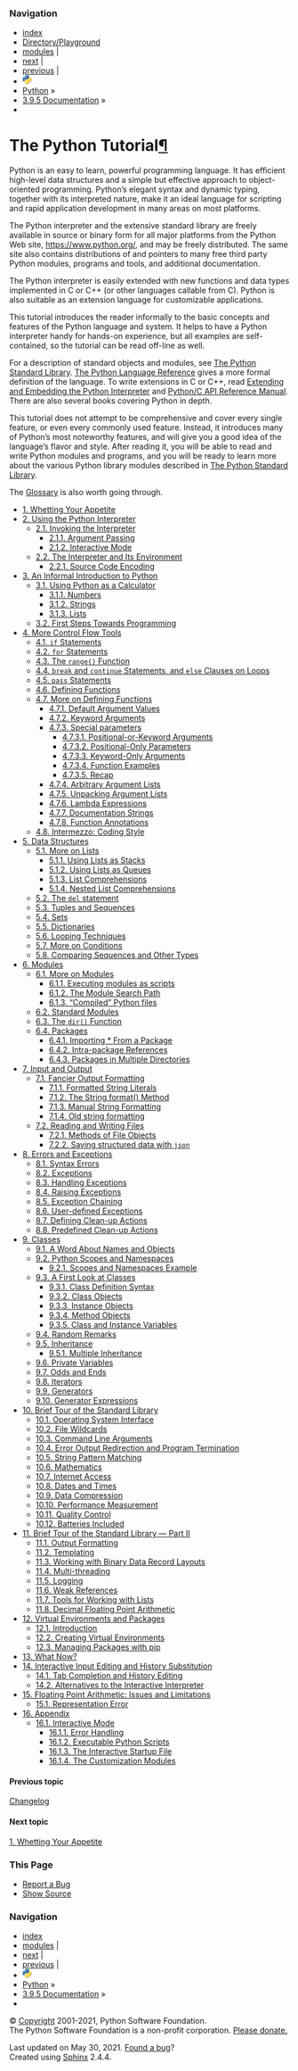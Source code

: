 ### Navigation

-   [index](https://docs.python.org/3/genindex.html "General Index")
-   [Directory/Playground](./directory.html "General Index")
-   [modules](https://docs.python.org/3/py-modindex.html "Python Module Index") |
-   [next](appetite.html "1. Whetting Your Appetite") |
-   [previous](https://docs.python.org/3/whatsnew/changelog.html "Changelog") |
-   ![](../_static/py.png)
-   [Python](https://www.python.org/) »
-   [3.9.5 Documentation](https://docs.python.org/3/index.html) »
-   

<span id="tutorial-index"></span>

The Python Tutorial<a href="#the-python-tutorial" class="headerlink" title="Permalink to this headline">¶</a>
=============================================================================================================

Python is an easy to learn, powerful programming language. It has efficient high-level data structures and a simple but effective approach to object-oriented programming. Python’s elegant syntax and dynamic typing, together with its interpreted nature, make it an ideal language for scripting and rapid application development in many areas on most platforms.

The Python interpreter and the extensive standard library are freely available in source or binary form for all major platforms from the Python Web site, <a href="https://www.python.org/" class="reference external">https://www.python.org/</a>, and may be freely distributed. The same site also contains distributions of and pointers to many free third party Python modules, programs and tools, and additional documentation.

The Python interpreter is easily extended with new functions and data types implemented in C or C++ (or other languages callable from C). Python is also suitable as an extension language for customizable applications.

This tutorial introduces the reader informally to the basic concepts and features of the Python language and system. It helps to have a Python interpreter handy for hands-on experience, but all examples are self-contained, so the tutorial can be read off-line as well.

For a description of standard objects and modules, see <a href="https://docs.python.org/3/library/index.html#library-index" class="reference internal"><span class="std std-ref">The Python Standard Library</span></a>. <a href="https://docs.python.org/3/reference/index.html#reference-index" class="reference internal"><span class="std std-ref">The Python Language Reference</span></a> gives a more formal definition of the language. To write extensions in C or C++, read <a href="https://docs.python.org/3/extending/index.html#extending-index" class="reference internal"><span class="std std-ref">Extending and Embedding the Python Interpreter</span></a> and <a href="https://docs.python.org/3/c-api/index.html#c-api-index" class="reference internal"><span class="std std-ref">Python/C API Reference Manual</span></a>. There are also several books covering Python in depth.

This tutorial does not attempt to be comprehensive and cover every single feature, or even every commonly used feature. Instead, it introduces many of Python’s most noteworthy features, and will give you a good idea of the language’s flavor and style. After reading it, you will be able to read and write Python modules and programs, and you will be ready to learn more about the various Python library modules described in <a href="https://docs.python.org/3/library/index.html#library-index" class="reference internal"><span class="std std-ref">The Python Standard Library</span></a>.

The <a href="https://docs.python.org/3/glossary.html#glossary" class="reference internal"><span class="std std-ref">Glossary</span></a> is also worth going through.

-   <a href="appetite.html" class="reference internal">1. Whetting Your Appetite</a>
-   <a href="interpreter.html" class="reference internal">2. Using the Python Interpreter</a>
    -   <a href="interpreter.html#invoking-the-interpreter" class="reference internal">2.1. Invoking the Interpreter</a>
        -   <a href="interpreter.html#argument-passing" class="reference internal">2.1.1. Argument Passing</a>
        -   <a href="interpreter.html#interactive-mode" class="reference internal">2.1.2. Interactive Mode</a>
    -   <a href="interpreter.html#the-interpreter-and-its-environment" class="reference internal">2.2. The Interpreter and Its Environment</a>
        -   <a href="interpreter.html#source-code-encoding" class="reference internal">2.2.1. Source Code Encoding</a>
-   <a href="introduction.html" class="reference internal">3. An Informal Introduction to Python</a>
    -   <a href="introduction.html#using-python-as-a-calculator" class="reference internal">3.1. Using Python as a Calculator</a>
        -   <a href="introduction.html#numbers" class="reference internal">3.1.1. Numbers</a>
        -   <a href="introduction.html#strings" class="reference internal">3.1.2. Strings</a>
        -   <a href="introduction.html#lists" class="reference internal">3.1.3. Lists</a>
    -   <a href="introduction.html#first-steps-towards-programming" class="reference internal">3.2. First Steps Towards Programming</a>
-   <a href="controlflow.html" class="reference internal">4. More Control Flow Tools</a>
    -   <a href="controlflow.html#if-statements" class="reference internal">4.1. <code class="xref std std-keyword docutils literal notranslate">if</code> Statements</a>
    -   <a href="controlflow.html#for-statements" class="reference internal">4.2. <code class="xref std std-keyword docutils literal notranslate">for</code> Statements</a>
    -   <a href="controlflow.html#the-range-function" class="reference internal">4.3. The <code class="sourceCode python"><span class="bu">range</span>()</code> Function</a>
    -   <a href="controlflow.html#break-and-continue-statements-and-else-clauses-on-loops" class="reference internal">4.4. <code class="xref std std-keyword docutils literal notranslate">break</code> and <code class="xref std std-keyword docutils literal notranslate">continue</code> Statements, and <code class="xref std std-keyword docutils literal notranslate">else</code> Clauses on Loops</a>
    -   <a href="controlflow.html#pass-statements" class="reference internal">4.5. <code class="xref std std-keyword docutils literal notranslate">pass</code> Statements</a>
    -   <a href="controlflow.html#defining-functions" class="reference internal">4.6. Defining Functions</a>
    -   <a href="controlflow.html#more-on-defining-functions" class="reference internal">4.7. More on Defining Functions</a>
        -   <a href="controlflow.html#default-argument-values" class="reference internal">4.7.1. Default Argument Values</a>
        -   <a href="controlflow.html#keyword-arguments" class="reference internal">4.7.2. Keyword Arguments</a>
        -   <a href="controlflow.html#special-parameters" class="reference internal">4.7.3. Special parameters</a>
            -   <a href="controlflow.html#positional-or-keyword-arguments" class="reference internal">4.7.3.1. Positional-or-Keyword Arguments</a>
            -   <a href="controlflow.html#positional-only-parameters" class="reference internal">4.7.3.2. Positional-Only Parameters</a>
            -   <a href="controlflow.html#keyword-only-arguments" class="reference internal">4.7.3.3. Keyword-Only Arguments</a>
            -   <a href="controlflow.html#function-examples" class="reference internal">4.7.3.4. Function Examples</a>
            -   <a href="controlflow.html#recap" class="reference internal">4.7.3.5. Recap</a>
        -   <a href="controlflow.html#arbitrary-argument-lists" class="reference internal">4.7.4. Arbitrary Argument Lists</a>
        -   <a href="controlflow.html#unpacking-argument-lists" class="reference internal">4.7.5. Unpacking Argument Lists</a>
        -   <a href="controlflow.html#lambda-expressions" class="reference internal">4.7.6. Lambda Expressions</a>
        -   <a href="controlflow.html#documentation-strings" class="reference internal">4.7.7. Documentation Strings</a>
        -   <a href="controlflow.html#function-annotations" class="reference internal">4.7.8. Function Annotations</a>
    -   <a href="controlflow.html#intermezzo-coding-style" class="reference internal">4.8. Intermezzo: Coding Style</a>
-   <a href="datastructures.html" class="reference internal">5. Data Structures</a>
    -   <a href="datastructures.html#more-on-lists" class="reference internal">5.1. More on Lists</a>
        -   <a href="datastructures.html#using-lists-as-stacks" class="reference internal">5.1.1. Using Lists as Stacks</a>
        -   <a href="datastructures.html#using-lists-as-queues" class="reference internal">5.1.2. Using Lists as Queues</a>
        -   <a href="datastructures.html#list-comprehensions" class="reference internal">5.1.3. List Comprehensions</a>
        -   <a href="datastructures.html#nested-list-comprehensions" class="reference internal">5.1.4. Nested List Comprehensions</a>
    -   <a href="datastructures.html#the-del-statement" class="reference internal">5.2. The <code class="xref std std-keyword docutils literal notranslate">del</code> statement</a>
    -   <a href="datastructures.html#tuples-and-sequences" class="reference internal">5.3. Tuples and Sequences</a>
    -   <a href="datastructures.html#sets" class="reference internal">5.4. Sets</a>
    -   <a href="datastructures.html#dictionaries" class="reference internal">5.5. Dictionaries</a>
    -   <a href="datastructures.html#looping-techniques" class="reference internal">5.6. Looping Techniques</a>
    -   <a href="datastructures.html#more-on-conditions" class="reference internal">5.7. More on Conditions</a>
    -   <a href="datastructures.html#comparing-sequences-and-other-types" class="reference internal">5.8. Comparing Sequences and Other Types</a>
-   <a href="modules.html" class="reference internal">6. Modules</a>
    -   <a href="modules.html#more-on-modules" class="reference internal">6.1. More on Modules</a>
        -   <a href="modules.html#executing-modules-as-scripts" class="reference internal">6.1.1. Executing modules as scripts</a>
        -   <a href="modules.html#the-module-search-path" class="reference internal">6.1.2. The Module Search Path</a>
        -   <a href="modules.html#compiled-python-files" class="reference internal">6.1.3. “Compiled” Python files</a>
    -   <a href="modules.html#standard-modules" class="reference internal">6.2. Standard Modules</a>
    -   <a href="modules.html#the-dir-function" class="reference internal">6.3. The <code class="sourceCode python"><span class="bu">dir</span>()</code> Function</a>
    -   <a href="modules.html#packages" class="reference internal">6.4. Packages</a>
        -   <a href="modules.html#importing-from-a-package" class="reference internal">6.4.1. Importing * From a Package</a>
        -   <a href="modules.html#intra-package-references" class="reference internal">6.4.2. Intra-package References</a>
        -   <a href="modules.html#packages-in-multiple-directories" class="reference internal">6.4.3. Packages in Multiple Directories</a>
-   <a href="inputoutput.html" class="reference internal">7. Input and Output</a>
    -   <a href="inputoutput.html#fancier-output-formatting" class="reference internal">7.1. Fancier Output Formatting</a>
        -   <a href="inputoutput.html#formatted-string-literals" class="reference internal">7.1.1. Formatted String Literals</a>
        -   <a href="inputoutput.html#the-string-format-method" class="reference internal">7.1.2. The String format() Method</a>
        -   <a href="inputoutput.html#manual-string-formatting" class="reference internal">7.1.3. Manual String Formatting</a>
        -   <a href="inputoutput.html#old-string-formatting" class="reference internal">7.1.4. Old string formatting</a>
    -   <a href="inputoutput.html#reading-and-writing-files" class="reference internal">7.2. Reading and Writing Files</a>
        -   <a href="inputoutput.html#methods-of-file-objects" class="reference internal">7.2.1. Methods of File Objects</a>
        -   <a href="inputoutput.html#saving-structured-data-with-json" class="reference internal">7.2.2. Saving structured data with <code class="sourceCode python">json</code></a>
-   <a href="errors.html" class="reference internal">8. Errors and Exceptions</a>
    -   <a href="errors.html#syntax-errors" class="reference internal">8.1. Syntax Errors</a>
    -   <a href="errors.html#exceptions" class="reference internal">8.2. Exceptions</a>
    -   <a href="errors.html#handling-exceptions" class="reference internal">8.3. Handling Exceptions</a>
    -   <a href="errors.html#raising-exceptions" class="reference internal">8.4. Raising Exceptions</a>
    -   <a href="errors.html#exception-chaining" class="reference internal">8.5. Exception Chaining</a>
    -   <a href="errors.html#user-defined-exceptions" class="reference internal">8.6. User-defined Exceptions</a>
    -   <a href="errors.html#defining-clean-up-actions" class="reference internal">8.7. Defining Clean-up Actions</a>
    -   <a href="errors.html#predefined-clean-up-actions" class="reference internal">8.8. Predefined Clean-up Actions</a>
-   <a href="classes.html" class="reference internal">9. Classes</a>
    -   <a href="classes.html#a-word-about-names-and-objects" class="reference internal">9.1. A Word About Names and Objects</a>
    -   <a href="classes.html#python-scopes-and-namespaces" class="reference internal">9.2. Python Scopes and Namespaces</a>
        -   <a href="classes.html#scopes-and-namespaces-example" class="reference internal">9.2.1. Scopes and Namespaces Example</a>
    -   <a href="classes.html#a-first-look-at-classes" class="reference internal">9.3. A First Look at Classes</a>
        -   <a href="classes.html#class-definition-syntax" class="reference internal">9.3.1. Class Definition Syntax</a>
        -   <a href="classes.html#class-objects" class="reference internal">9.3.2. Class Objects</a>
        -   <a href="classes.html#instance-objects" class="reference internal">9.3.3. Instance Objects</a>
        -   <a href="classes.html#method-objects" class="reference internal">9.3.4. Method Objects</a>
        -   <a href="classes.html#class-and-instance-variables" class="reference internal">9.3.5. Class and Instance Variables</a>
    -   <a href="classes.html#random-remarks" class="reference internal">9.4. Random Remarks</a>
    -   <a href="classes.html#inheritance" class="reference internal">9.5. Inheritance</a>
        -   <a href="classes.html#multiple-inheritance" class="reference internal">9.5.1. Multiple Inheritance</a>
    -   <a href="classes.html#private-variables" class="reference internal">9.6. Private Variables</a>
    -   <a href="classes.html#odds-and-ends" class="reference internal">9.7. Odds and Ends</a>
    -   <a href="classes.html#iterators" class="reference internal">9.8. Iterators</a>
    -   <a href="classes.html#generators" class="reference internal">9.9. Generators</a>
    -   <a href="classes.html#generator-expressions" class="reference internal">9.10. Generator Expressions</a>
-   <a href="stdlib.html" class="reference internal">10. Brief Tour of the Standard Library</a>
    -   <a href="stdlib.html#operating-system-interface" class="reference internal">10.1. Operating System Interface</a>
    -   <a href="stdlib.html#file-wildcards" class="reference internal">10.2. File Wildcards</a>
    -   <a href="stdlib.html#command-line-arguments" class="reference internal">10.3. Command Line Arguments</a>
    -   <a href="stdlib.html#error-output-redirection-and-program-termination" class="reference internal">10.4. Error Output Redirection and Program Termination</a>
    -   <a href="stdlib.html#string-pattern-matching" class="reference internal">10.5. String Pattern Matching</a>
    -   <a href="stdlib.html#mathematics" class="reference internal">10.6. Mathematics</a>
    -   <a href="stdlib.html#internet-access" class="reference internal">10.7. Internet Access</a>
    -   <a href="stdlib.html#dates-and-times" class="reference internal">10.8. Dates and Times</a>
    -   <a href="stdlib.html#data-compression" class="reference internal">10.9. Data Compression</a>
    -   <a href="stdlib.html#performance-measurement" class="reference internal">10.10. Performance Measurement</a>
    -   <a href="stdlib.html#quality-control" class="reference internal">10.11. Quality Control</a>
    -   <a href="stdlib.html#batteries-included" class="reference internal">10.12. Batteries Included</a>
-   <a href="stdlib2.html" class="reference internal">11. Brief Tour of the Standard Library — Part II</a>
    -   <a href="stdlib2.html#output-formatting" class="reference internal">11.1. Output Formatting</a>
    -   <a href="stdlib2.html#templating" class="reference internal">11.2. Templating</a>
    -   <a href="stdlib2.html#working-with-binary-data-record-layouts" class="reference internal">11.3. Working with Binary Data Record Layouts</a>
    -   <a href="stdlib2.html#multi-threading" class="reference internal">11.4. Multi-threading</a>
    -   <a href="stdlib2.html#logging" class="reference internal">11.5. Logging</a>
    -   <a href="stdlib2.html#weak-references" class="reference internal">11.6. Weak References</a>
    -   <a href="stdlib2.html#tools-for-working-with-lists" class="reference internal">11.7. Tools for Working with Lists</a>
    -   <a href="stdlib2.html#decimal-floating-point-arithmetic" class="reference internal">11.8. Decimal Floating Point Arithmetic</a>
-   <a href="venv.html" class="reference internal">12. Virtual Environments and Packages</a>
    -   <a href="venv.html#introduction" class="reference internal">12.1. Introduction</a>
    -   <a href="venv.html#creating-virtual-environments" class="reference internal">12.2. Creating Virtual Environments</a>
    -   <a href="venv.html#managing-packages-with-pip" class="reference internal">12.3. Managing Packages with pip</a>
-   <a href="whatnow.html" class="reference internal">13. What Now?</a>
-   <a href="interactive.html" class="reference internal">14. Interactive Input Editing and History Substitution</a>
    -   <a href="interactive.html#tab-completion-and-history-editing" class="reference internal">14.1. Tab Completion and History Editing</a>
    -   <a href="interactive.html#alternatives-to-the-interactive-interpreter" class="reference internal">14.2. Alternatives to the Interactive Interpreter</a>
-   <a href="floatingpoint.html" class="reference internal">15. Floating Point Arithmetic: Issues and Limitations</a>
    -   <a href="floatingpoint.html#representation-error" class="reference internal">15.1. Representation Error</a>
-   <a href="appendix.html" class="reference internal">16. Appendix</a>
    -   <a href="appendix.html#interactive-mode" class="reference internal">16.1. Interactive Mode</a>
        -   <a href="appendix.html#error-handling" class="reference internal">16.1.1. Error Handling</a>
        -   <a href="appendix.html#executable-python-scripts" class="reference internal">16.1.2. Executable Python Scripts</a>
        -   <a href="appendix.html#the-interactive-startup-file" class="reference internal">16.1.3. The Interactive Startup File</a>
        -   <a href="appendix.html#the-customization-modules" class="reference internal">16.1.4. The Customization Modules</a>

#### Previous topic

[Changelog](https://docs.python.org/3/whatsnew/changelog.html "previous chapter")

#### Next topic

[<span class="section-number">1. </span>Whetting Your Appetite](appetite.html "next chapter")

### This Page

-   [Report a Bug](https://docs.python.org/3/bugs.html)
-   [Show Source](https://github.com/python/cpython/blob/3.9/Doc/tutorial/index.rst)

### Navigation

-   [index](https://docs.python.org/3/genindex.html "General Index")
-   [modules](https://docs.python.org/3/py-modindex.html "Python Module Index") |
-   [next](appetite.html "1. Whetting Your Appetite") |
-   [previous](https://docs.python.org/3/whatsnew/changelog.html "Changelog") |
-   ![](../_static/py.png)
-   [Python](https://www.python.org/) »
-   [3.9.5 Documentation](https://docs.python.org/3/index.html) »
-   

© [Copyright](https://docs.python.org/3/copyright.html) 2001-2021, Python Software Foundation.  
The Python Software Foundation is a non-profit corporation. [Please donate.](https://www.python.org/psf/donations/)

Last updated on May 30, 2021. [Found a bug](https://docs.python.org/3/bugs.html)?  
Created using [Sphinx](https://www.sphinx-doc.org/) 2.4.4.
